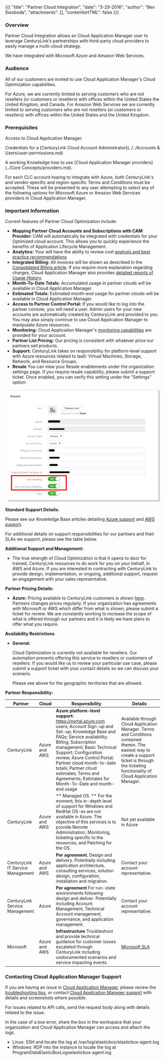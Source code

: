 {{{
  "title": "Partner Cloud Integration",
  "date": "3-29-2016",
  "author": "Ben Swoboda",
  "attachments": [],
  "contentIsHTML": false
}}}

### Overview

Partner Cloud Integration allows an Cloud Application Manager user to leverage CenturyLink’s partnerships with third-party cloud providers to easily manage a multi-cloud strategy.

We have integrated with Microsoft Azure and Amazon Web Services.

### Audience

All of our customers are invited to use Cloud Application Manager's Cloud Optimization capabilities.

For Azure, we are currently limited to serving customers who are not resellers (or customers or resellers) with offices within the United States the United Kingdom, and Canada.
For Amazon Web Services we are currently limited to serving customers who are not resellers (or customers or resellers) with offices within the United States and the United Kingdom.

### Prerequisites

Access to Cloud Application Manager.

Credentials for a [CenturyLink Cloud Account Administrator](../../Accounts & Users/user-permissions.md)

A working Knowledge how to use [Cloud Application Manager providers](../Core Concepts/providers.md).

For each CLC account hoping to integrate with Azure, both CenturyLink's and vendor-specific and region-specific Terms and Conditions must be accepted. These will be presented to any user attempting to select any of the following options for Microsoft Azure or Amazon Web Services providers in Cloud Application Manager.



### Important Information


Current features of Partner Cloud Optimization include:
* **Mapping Partner Cloud Accounts and Subscriptions with CAM Provider:** CAM will automatically be integrated with credentials for your Optimized cloud account. This allows you to quickly experience the benefits of Application Lifecycle Management.
* **Analytics:** Your will have the ability to review cost [analysis and best practice recommendations]( https://www.ctl.io/knowledge-base/cloud-application-manager/analytics/cloudapplicationmanageranalyticsui/)
* **Integrated Billing:** All invoices will be shown as described in the [Consolidated Billing article](partner-cloud-integration-consolidated-billing.md). If you require more explanation regarding charges, Cloud Application Manager also provides [detailed reports of Usage History](partner-cloud-integration-detailed-billing-report.md).
* **Month-To-Date Totals:** Accumulated usage in partner clouds will be available in Cloud Application Manager.
* **Estimated Totals:** Estimated month-end usage for partner clouds will be available in Cloud Application Manager.
* **Access to Partner Control Portal:** If you would like to log into the partner console, you will need a user. Admin users for your new accounts are automatically created by CenturyLink and provided to you. You may also simply continue to use Cloud Application Manager to manipulate Azure resources.
* **Monitoring:** Cloud Application Manager's [monitoring capabilities](https://www.ctl.io/knowledge-base/cloud-application-manager/monitoring/#1) are provided for your account.
* **Partner List Pricing:** Our pricing is consistent with whatever price our partners sell products.
* **Support:** CenturyLink takes on responsibility for platform-level support with Azure resources related to IaaS: Virtual Machines, Storage, Network, and Resource Groups.
* **Resale** You can view your Resale enablements under the organization settings page.  If you require resale capability, please submit a support ticket.  Once enabled, you can verify this setting under the "Settings" option:

![Select a Month](../../images/cloud-application-manager/cam-resale-settings.png)





**Standard Support Details:**

Please see our Knowledge Base articles detailing [Azure  support](partner-cloud-integration-azure-support.md) and [AWS support](partner-cloud-integration-aws-support.md).

For additional details on support responsibilities for our partners and their SLAs we support, please see the table below.

**Additional Support and Management:**
* The true strength of Cloud Optimization is that it opens to door for trained, CenturyLink resources to do work for you on your behalf, in AWS and Azure. If you are interested in contracting with CenturyLink to provide design, implementation, or ongoing, additional support, request an engagement with your sales representative.

**Partner Pricing Details:**
* **Azure:** Pricing available to CenturyLink customers is shown [here](https://www.ctl.io/pricing). Partners changes prices regularly.  If your organization has agreements with Microsoft or AWS which differ from what is shown, please submit a ticket for review. We are constantly working to increase the scope of what is offered through our partners and it is likely we have plans to offer what you require.

**Availability Restrictions**
* **General:**

  Cloud Optimization is currently not available for resellers. Our automation prevents offering this service to resellers or customers of resellers. If you would like us to review your particular use case, please submit a support ticket with your contact details so we can discuss your scenario.

  Please see above for the geographic territories that are allowed.



**Partner Responsibility:**

  Partner | Cloud | Responsibility | Details
--- | --- | --- | ---
CenturyLink  | Azure and AWS |   **Azure platform-level support:** https://portal.azure.com users; Account Sign-up and Set-up; Knowledge Base and FAQs; Service availability; Billing; Subscription management; Basic Technical Support; Configuration review; Azure Control Portal; Partner cloud month-to-date totals; Partner cloud estimates; Terms and Agreements; Estimates for Month-To-Date and month-end usage | Available through Cloud Application Manager. Terms and Conditions contained therein. The easiest way to create a support ticket is through the ticketing functionality of Cloud Application Manager.
CenturyLink | Azure and AWS  | ** Managed OS. ** For the moment, this in-depth level of support for Windows and RedHat OS-es are not available in Azure. The objective of this services is to provide Remote Administration, Monitoring, ticketing specific to the resources, and Patching for the OS. | Not yet available in Azure
CenturyLink IT Service Management | Azure and AWS  | **Per agreement.** Design and delivery. Potentially including application architecture, consulting services, solution design, configuration, installation and migration.| Contact your account representative.
CenturyLink Service Management | Azure | **Per agreement** For run-state environments following design and deliver. Potentially including Account Management, Technical Account management, governance, and application management. | Contact your account representative.
Microsoft | Azure and AWS  | **Infrastructure** Troubleshoot and provide technical guidance for customer issues escalated through CenturyLink including undocumented scenarios and service impacting events.  | [Microsoft SLA](http://www.microsoftvolumelicensing.com/DocumentSearch.aspx?Mode=3&DocumentTypeId=37)

### Contacting Cloud Application Manager Support

If you are having an issue in [Cloud Application Manager](https://www.ctl.io/cloud-application-manager/), please review the [troubleshooting tips](../Troubleshooting/troubleshooting-tips.md), or contact [Cloud Application Manager support](mailto:incident@CenturyLink.com) with details and screenshots where possible.

For issues related to API calls, send the request body along with details related to the issue.

In the case of a box error, share the box in the workspace that your organization and Cloud Application Manager can access and attach the logs.
* Linux: SSH and locate the log at /var/log/elasticbox/elasticbox-agent.log
* Windows: RDP into the instance to locate the log at ProgramDataElasticBoxLogselasticbox-agent.log
